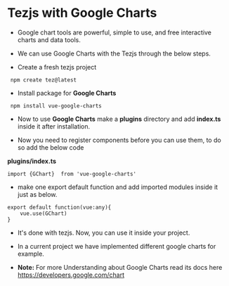 # Tezjs with Google Charts

- Google chart tools are powerful, simple to use, and free interactive charts and data tools.

- We can use Google Charts with the Tezjs through the below steps.

- Create a fresh tezjs project

```
 npm create tez@latest
```

- Install package for **Google Charts**

```
 npm install vue-google-charts
```


- Now to use **Google Charts** make a **plugins** directory and add **index.ts** inside it after installation.  

- Now you need to register components before you can use them, to do so add the below code


**plugins/index.ts**

```
import {GChart}  from 'vue-google-charts'
```
- make one export default function and add imported modules inside it just as below.

```
export default function(vue:any){
    vue.use(GChart)
}
```

- It's done with tezjs. Now, you can use it inside your project.

- In a current project we have implemented different google charts for example.

- **Note:** For more Understanding about Google Charts read its docs here https://developers.google.com/chart

        